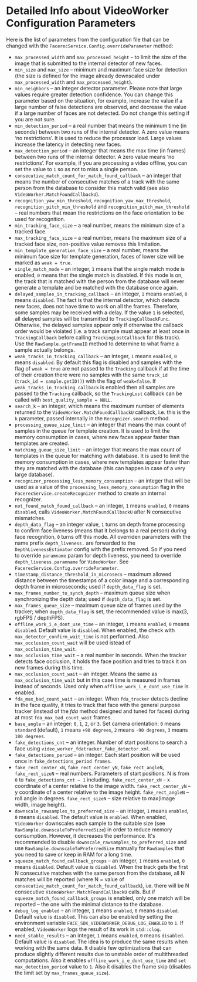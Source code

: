 # Detailed Info about VideoWorker Configuration Parameters

Here is the list of parameters from the configuration file that can be changed with the `FacerecService.Config.overrideParameter` method:

* `max_processed_width` and `max_processed_height` – to limit the size of the image that is submitted to the internal detector of new faces.
* `min_size` and `max_size` – minimum and maximum face size for detection (the size is defined for the image already downscaled under `max_processed_width` and `max_processed_height`).
* `min_neighbors` – an integer detector parameter. Please note that large values require greater detection confidence. You can change this parameter based on the situation, for example, increase the value if a large number of false detections are observed, and decrease the value if a large number of faces are not detected. Do not change this setting if you are not sure.
* `min_detection_period` – a real number that means the minimum time (in seconds) between two runs of the internal detector. A zero value means ‘no restrictions’. It is used to reduce the processor load. Large values increase the latency in detecting new faces.
* `max_detection_period` – an integer that means the max time (in frames) between two runs of the internal detector. A zero value means ‘no restrictions’. For example, if you are processing a video offline, you can set the value to `1` so as not to miss a single person.
* `consecutive_match_count_for_match_found_callback` – an integer that means the number of consecutive matches of a track with the same person from the database to consider this match valid (see also `VideoWorker.MatchFoundCallbackU`).
* `recognition_yaw_min_threshold`, `recognition_yaw_max_threshold`, `recognition_pitch_min_threshold` and `recognition_pitch_max_threshold` – real numbers that mean the restrictions on the face orientation to be used for recognition.
* `min_tracking_face_size` – a real number, means the minimum size of a tracked face.
* `max_tracking_face_size` – a real number, means the maximum size of a tracked face size, non-positive value removes this limitation.
* `min_template_generation_face_size` – a real number, means the minimum face size for template generation, faces of lower size will be marked as `weak = true`.
* `single_match_mode` – an integer, `1` means that the single match mode is enabled, `0` means that the single match is disabled. If this mode is on, the track that is matched with the person from the database will never generate a template and be matched with the database once again.
* `delayed_samples_in_tracking_callback` – an integer, `1` means `enabled`, `0` means `disabled`. The fact is that the internal detector, which detects new faces, does not have time to work on all the frames. Therefore, some samples may be received with a delay. If the value `1` is selected, all delayed samples will be transmitted to `TrackingCallbackFunc`. Otherwise, the delayed samples appear only if otherwise the callback order would be violated (i.e. a track sample must appear at least once in `TrackingCallback` before calling `TrackingLostCallback` for this track). Use the `RawSample.getFrameID` method to determine to what frame a sample actually belongs.
* `weak_tracks_in_tracking_callback` – an integer, `1` means `enabled`, `0` means `disabled`. By default this flag is disabled and samples with the flag of `weak = true` are not passed to the `Tracking` callback if at the time of their creation there were no samples with the same `track_id` (`track_id = sample.getID()`) with the flag of `weak=false`. If `weak_tracks_in_tracking_callback` is enabled then all samples are passed to the `Tracking` callback, so the `TrackingLost` callback can be called with `best_quality_sample = NULL`.
* `search_k` – an integer, which means the maximum number of elements returned to the `VideoWorker.MatchFoundCallbackU` callback, i.e. this is the `k` parameter, passed internally in the `Recognizer.search` method.
* `processing_queue_size_limit` – an integer that means the max count of samples in the queue for template creation. It is used to limit the memory consumption in cases, where new faces appear faster than templates are created.
* `matching_queue_size_limit` – an integer that means the max count of templates in the queue for matching with database. It is used to limit the memory consumption in cases, where new templates appear faster than they are matched with the database (this can happen in case of a very large database).
* `recognizer_processing_less_memory_consumption` – an integer that will be used as a value of the `processing_less_memory_consumption` flag in the `FacerecService.createRecognizer` method to create an internal recognizer.
* `not_found_match_found_callback` – an integer, `1` means `enabled`, `0` means `disabled`, calls `VideoWorker.MatchFoundCallbackU` after N consecutive mismatches.
* `depth_data_flag` – an integer value, `1` turns on depth frame processing to confirm face liveness (means that it belongs to a real person) during face recognition, `0` turns off this mode. All overriden parameters with the name prefix `depth_liveness.` are forwarded to the `DepthLivenessEstimator` config with the prefix removed. So if you need to override `paramname` param for depth liveness, you need to override `depth_liveness.paramname` for `VideoWorker`. See `FacerecService.Config.overrideParameter`.
* `timestamp_distance_threshold_in_microsecs` – maximum allowed distance between the timestamps of a color image and a corresponding depth frame in microseconds; used if `depth_data_flag` is set.
* `max_frames_number_to_synch_depth` – maximum queue size when synchronizing the depth data; used if `depth_data_flag` is set.
* `max_frames_queue_size` – maximum queue size of frames used by the tracker; when `depth_data_flag` is set, the recommended value is max(3, rgbFPS / depthFPS).
* `offline_work_i_e_dont_use_time` – an integer, `1` means `enabled`, `0` means `disabled`. Default value is `disabled`. When enabled, the check with `max_detector_confirm_wait_time` is not performed. Also `max_occlusion_count_wait` will be used istead of `max_occlusion_time_wait`.
* `max_occlusion_time_wait` – a real number in seconds. When the tracker detects face occlusion, it holds the face position and tries to track it on new frames during this time.
* `max_occlusion_count_wait` – an integer. Means the same as `max_occlusion_time_wait` but in this case time is measured in frames instead of seconds. Used only when `offline_work_i_e_dont_use_time` is enabled.
* `fda_max_bad_count_wait` – an integer. When `fda_tracker` detects decline in the face quality, it tries to track that face with the general purpose tracker (instead of the *fda* method designed and tuned for faces) during at most `fda_max_bad_count_wait` frames.
* `base_angle` – an integer: `0`, `1`, `2`, or `3`. Set camera orientation: `0` means `standard` (default), `1` means `+90 degrees`, `2` means `-90 degrees`, `3` means `180 degrees`.
* `fake_detections_cnt` – an integer. Number of start positions to search a face using `video_worker_fdatracker_fake_detector.xml`.
* `fake_detections_period` – an integer. Each start position will be used once in `fake_detections_period frames`.
* `fake_rect_center_xN`, `fake_rect_center_yN`, `fake_rect_angleN`, `fake_rect_sizeN` – real numbers. Parameters of start positions. N is from `0` to `fake_detections_cnt – 1` including. `fake_rect_center_xN` – x coordinate of a center relative to the image width. `fake_rect_center_yN` – y coordinate of a center relative to the image height. `fake_rect_angleN` – roll angle in degrees. `fake_rect_sizeN` – size relative to max(image width, image height).
* `downscale_rawsamples_to_preferred_size` – an integer, `1` means `enabled`, `0` means `disabled`. The default value is `enabled`. When enabled, `VideoWorker` downscales each sample to the suitable size (see `RawSample.downscaleToPreferredSize`) in order to reduce memory consumption. However, it decreases the performance. It's recommended to disable `downscale_rawsamples_to_preferred_size` and use `RawSample.downscaleToPreferredSize` manually for `RawSamples` that you need to save or keep in RAM for a long time.
* `squeeze_match_found_callback_groups` – an integer, `1` means `enabled`, `0` means `disabled`. Default value is `disabled`. When the track gets the first N consecutive matches with the same person from the database, all N matches will be reported (where N = value of `consecutive_match_count_for_match_found_callback`), i.e. there will be N consecutive `VideoWorker.MatchFoundCallbackU` calls. But if `squeeze_match_found_callback_groups` is enabled, only one match will be reported – the one with the minimal distance to the database.
* `debug_log_enabled` – an integer, `1` means `enabled`, `0` means `disabled`. Default value is `disabled`. This can also be enabled by setting the environment variable `FACE_SDK_VIDEOWORKER_DEBUG_LOG_ENABLED` to `1`. If enabled, `VideoWorker` logs the result of its work in `std::clog`.
* `need_stable_results` – an integer, `1` means `enabled`, `0` means `disabled`. Default value is `disabled`. The idea is to produce the same results when working with the same data. It disable few optimizations that can produce slightly different results due to unstable order of multithreaded computations. Also it enables `offline_work_i_e_dont_use_time` and `set max_detection_period` value to `1`. Also it disables the frame skip (disables the limit set by `max_frames_queue_size`).
